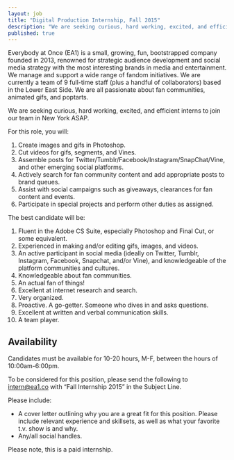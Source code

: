 ```yaml
---
layout: job
title: "Digital Production Internship, Fall 2015"
description: "We are seeking curious, hard working, excited, and efficient interns to join our team in New York ASAP"
published: true
---
```


Everybody at Once (EA1) is a small, growing, fun, bootstrapped company founded in 2013, renowned for strategic audience development and social media strategy with the most interesting brands in media and entertainment. We manage and support a wide range of fandom initiatives. We are currently a team of 9 full-time staff (plus a handful of collaborators) based in the Lower East Side. We are all passionate about fan communities, animated gifs, and poptarts.

We are seeking curious, hard working, excited, and efficient interns to join our team in New York ASAP.

For this role, you will:

1. Create images and gifs in Photoshop.
2. Cut videos for gifs, segments, and Vines.
3. Assemble posts for Twitter/Tumblr/Facebook/Instagram/SnapChat/Vine, and other emerging social platforms.
4. Actively search for fan community content and add appropriate posts to brand queues.
5. Assist with social campaigns such as giveaways, clearances for fan content and events. 
6. Participate in special projects and perform other duties as assigned.

The best candidate will be:

1. Fluent in the Adobe CS Suite, especially Photoshop and Final Cut, or some equivalent.
2. Experienced in making and/or editing gifs, images, and videos.
3. An active participant in social media (ideally on Twitter, Tumblr, Instagram, Facebook, Snapchat, and/or Vine), and knowledgeable of the platform communities and cultures.
4. Knowledgeable about fan communities.
5. An actual fan of things!
6. Excellent at internet research and search.
7. Very organized.
8. Proactive. A go-getter. Someone who dives in and asks questions.
9. Excellent at written and verbal communication skills. 
10. A team player.

## Availability

Candidates must be available for 10-20 hours, M-F, between the hours of 10:00am-6:00pm.

To be considered for this position, please send the following to [intern@ea1.co](mailto:intern@ea1.co) with “Fall Internship 2015” in the Subject Line.

Please include:

- A cover letter outlining why you are a great fit for this position. Please include relevant experience and skillsets, as well as what your favorite t.v. show is and why. 
- Any/all social handles.

Please note, this is a paid internship.
